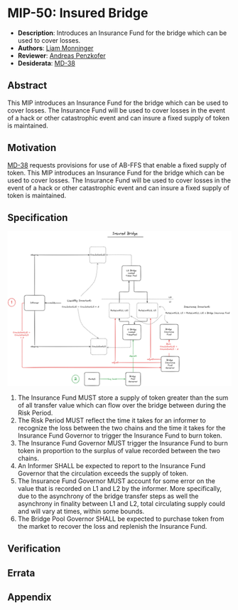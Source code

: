 # MIP-50: Insured Bridge
- **Description**: Introduces an Insurance Fund for the bridge which can be used to cover losses.
- **Authors**: [Liam Monninger](mailto:liam@movementlabs.xyz)
- **Reviewer**: [Andreas Penzkofer](mailto:andreas.penzkofer@movementlabs.xyz)
- **Desiderata**: [MD-38](https://github.com/movementlabsxyz/MIP/pull/38)

## Abstract

This MIP introduces an Insurance Fund for the bridge which can be used to cover losses. The Insurance Fund will be used to cover losses in the event of a hack or other catastrophic event and can insure a fixed supply of token is maintained.

## Motivation

[MD-38](https://github.com/movementlabsxyz/MIP/pull/38) requests provisions for use of AB-FFS that enable a fixed supply of token. This MIP introduces an Insurance Fund for the bridge which can be used to cover losses. The Insurance Fund will be used to cover losses in the event of a hack or other catastrophic event and can insure a fixed supply of token is maintained.

## Specification
![Insured Bridge](./insured-bridge.png) 

1. The Insurance Fund MUST store a supply of token greater than the sum of all transfer value which can flow over the bridge between during the Risk Period.
1. The Risk Period MUST reflect the time it takes for an informer to recognize the loss between the two chains and the time it takes for the Insurance Fund Governor to trigger the Insurance Fund to burn token.
1. The Insurance Fund Governor MUST trigger the Insurance Fund to burn token in proportion to the surplus of value recorded between the two chains.
1. An Informer SHALL be expected to report to the Insurance Fund Governor that the circulation exceeds the supply of token. 
1. The Insurance Fund Governor MUST account for some error on the value that is recorded on L1 and L2 by the informer. More specifically, due to the asynchrony of the bridge transfer steps as well the asynchrony in finality between L1 and L2, total circulating supply could and will vary at times, within some bounds.
1. The Bridge Pool Governor SHALL be expected to purchase token from the market to recover the loss and replenish the Insurance Fund.

## Verification

## Errata

## Appendix
